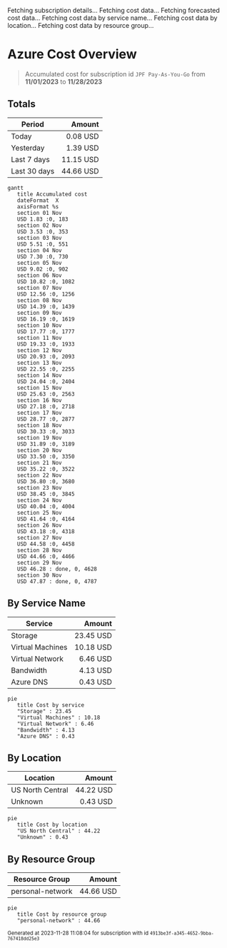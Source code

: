 Fetching subscription details...
Fetching cost data...
Fetching forecasted cost data...
Fetching cost data by service name...
Fetching cost data by location...
Fetching cost data by resource group...
# Azure Cost Overview

> Accumulated cost for subscription id `JPF Pay-As-You-Go` from **11/01/2023** to **11/28/2023**

## Totals

|Period|Amount|
|---|---:|
|Today|0.08 USD|
|Yesterday|1.39 USD|
|Last 7 days|11.15 USD|
|Last 30 days|44.66 USD|

```mermaid
gantt
   title Accumulated cost
   dateFormat  X
   axisFormat %s
   section 01 Nov
   USD 1.83 :0, 183
   section 02 Nov
   USD 3.53 :0, 353
   section 03 Nov
   USD 5.51 :0, 551
   section 04 Nov
   USD 7.30 :0, 730
   section 05 Nov
   USD 9.02 :0, 902
   section 06 Nov
   USD 10.82 :0, 1082
   section 07 Nov
   USD 12.56 :0, 1256
   section 08 Nov
   USD 14.39 :0, 1439
   section 09 Nov
   USD 16.19 :0, 1619
   section 10 Nov
   USD 17.77 :0, 1777
   section 11 Nov
   USD 19.33 :0, 1933
   section 12 Nov
   USD 20.93 :0, 2093
   section 13 Nov
   USD 22.55 :0, 2255
   section 14 Nov
   USD 24.04 :0, 2404
   section 15 Nov
   USD 25.63 :0, 2563
   section 16 Nov
   USD 27.18 :0, 2718
   section 17 Nov
   USD 28.77 :0, 2877
   section 18 Nov
   USD 30.33 :0, 3033
   section 19 Nov
   USD 31.89 :0, 3189
   section 20 Nov
   USD 33.50 :0, 3350
   section 21 Nov
   USD 35.22 :0, 3522
   section 22 Nov
   USD 36.80 :0, 3680
   section 23 Nov
   USD 38.45 :0, 3845
   section 24 Nov
   USD 40.04 :0, 4004
   section 25 Nov
   USD 41.64 :0, 4164
   section 26 Nov
   USD 43.18 :0, 4318
   section 27 Nov
   USD 44.58 :0, 4458
   section 28 Nov
   USD 44.66 :0, 4466
   section 29 Nov
   USD 46.28 : done, 0, 4628
   section 30 Nov
   USD 47.87 : done, 0, 4787
```

## By Service Name

|Service|Amount|
|---|---:|
|Storage|23.45 USD|
|Virtual Machines|10.18 USD|
|Virtual Network|6.46 USD|
|Bandwidth|4.13 USD|
|Azure DNS|0.43 USD|

```mermaid
pie
   title Cost by service
   "Storage" : 23.45
   "Virtual Machines" : 10.18
   "Virtual Network" : 6.46
   "Bandwidth" : 4.13
   "Azure DNS" : 0.43
```

## By Location

|Location|Amount|
|---|---:|
|US North Central|44.22 USD|
|Unknown|0.43 USD|

```mermaid
pie
   title Cost by location
   "US North Central" : 44.22
   "Unknown" : 0.43
```

## By Resource Group

|Resource Group|Amount|
|---|---:|
|personal-network|44.66 USD|

```mermaid
pie
   title Cost by resource group
   "personal-network" : 44.66
```

<sup>Generated at 2023-11-28 11:08:04 for subscription with id `4913be3f-a345-4652-9bba-767418dd25e3`</sup>
